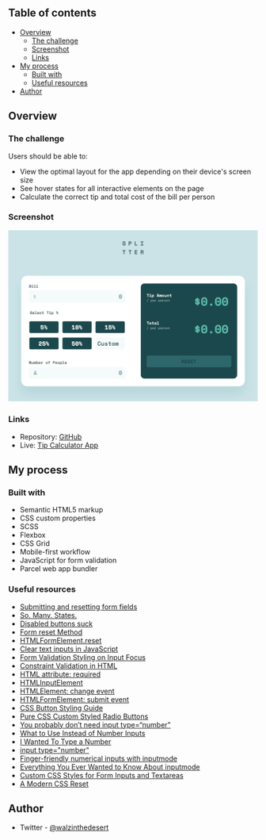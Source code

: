 ## Table of contents

- [Overview](#overview)
  - [The challenge](#the-challenge)
  - [Screenshot](#screenshot)
  - [Links](#links)
- [My process](#my-process)
  - [Built with](#built-with)
  - [Useful resources](#useful-resources)
- [Author](#author)

## Overview

### The challenge

Users should be able to:

- View the optimal layout for the app depending on their device's screen size
- See hover states for all interactive elements on the page
- Calculate the correct tip and total cost of the bill per person

### Screenshot

![screenshot](./src/tip-calc-app-screenshot.png)

### Links

- Repository: [GitHub](https://github.com/dmitrymitenkoff/tip-calculator-app)
- Live: [Tip Calculator App](https://tip-calculator-app-zeta.vercel.app/)

## My process

### Built with

- Semantic HTML5 markup
- CSS custom properties
- SCSS
- Flexbox
- CSS Grid
- Mobile-first workflow
- JavaScript for form validation
- Parcel web app bundler

### Useful resources

- [Submitting and resetting form fields](https://stackoverflow.com/questions/14589193/clearing-my-form-inputs-after-submission/47198786)
- [So. Many. States. ](https://css-tricks.com/so-many-states/)
- [Disabled buttons suck](https://axesslab.com/disabled-buttons-suck/)
- [Form reset Method](https://www.w3schools.com/jsref/met_form_reset.asp)
- [HTMLFormElement.reset](https://developer.mozilla.org/en-US/docs/Web/API/HTMLFormElement/reset)
- [Clear text inputs in JavaScript](https://stackoverflow.com/questions/39759681/clear-text-inputs-in-javascript)
- [Form Validation Styling on Input Focus](https://css-tricks.com/snippets/css/form-validation-styling-on-input-focus/)
- [Constraint Validation in HTML](https://css-tricks.com/form-validation-part-1-constraint-validation-html/)
- [HTML attribute: required](https://developer.mozilla.org/en-US/docs/Web/HTML/Attributes/required)
- [HTMLInputElement](https://developer.mozilla.org/en-US/docs/Web/API/HTMLInputElement)
- [HTMLElement: change event](https://developer.mozilla.org/en-US/docs/Web/API/HTMLElement/change_event)
- [HTMLFormElement: submit event](https://developer.mozilla.org/en-US/docs/Web/API/HTMLFormElement/submit_event#examples)
- [CSS Button Styling Guide](https://moderncss.dev/css-button-styling-guide/)
- [Pure CSS Custom Styled Radio Buttons](https://moderncss.dev/pure-css-custom-styled-radio-buttons/)
- [You probably don’t need input type=“number”](https://css-tricks.com/you-probably-dont-need-input-typenumber/)
- [What to Use Instead of Number Inputs](https://css-tricks.com/what-to-use-instead-of-number-inputs/)
- [I Wanted To Type a Number](https://www.filamentgroup.com/lab/type-number.html)
- [input type="number"](https://developer.mozilla.org/en-US/docs/Web/HTML/Element/input/number)
- [Finger-friendly numerical inputs with inputmode](https://css-tricks.com/finger-friendly-numerical-inputs-with-inputmode/)
- [Everything You Ever Wanted to Know About inputmode](https://css-tricks.com/everything-you-ever-wanted-to-know-about-inputmode/)
- [Custom CSS Styles for Form Inputs and Textareas](https://moderncss.dev/custom-css-styles-for-form-inputs-and-textareas/)
- [A Modern CSS Reset](https://piccalil.li/blog/a-modern-css-reset/)

## Author

- Twitter - [@walzinthedesert](https://www.twitter.com/walzinthedesert)
